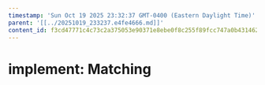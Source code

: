```yaml
---
timestamp: 'Sun Oct 19 2025 23:32:37 GMT-0400 (Eastern Daylight Time)'
parent: '[[../20251019_233237.e4fe4666.md]]'
content_id: f3cd47771c4c73c2a375053e90371e8ebe0f8c255f89fcc747a0b43146213fe8
---
```


# implement: Matching
